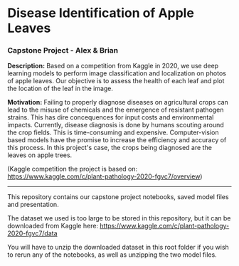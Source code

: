 # Disease Identification of Apple Leaves
### Capstone Project - Alex & Brian

**Description:** Based on a competition from Kaggle in 2020, we use deep learning models to perform image classification and localization on photos of apple leaves. Our objective is to assess the health of each leaf and plot the location of the leaf in the image.

**Motivation:** Failing to properly diagnose diseases on agricultural crops can lead to the misuse of chemicals and the emergence of resistant pathogen strains. This has dire concequences for input costs and environmental impacts. Currently, disease diagnosis is done by humans scouting around the crop fields. This is time-consuming and expensive. Computer-vision based models have the promise to increase the efficiency and accuracy of this process. In this project's case, the crops being diagnosed are the leaves on apple trees.

(Kaggle competition the project is based on: https://www.kaggle.com/c/plant-pathology-2020-fgvc7/overview)

---

This repository contains our capstone project notebooks, saved model files and presentation. 

The dataset we used is too large to be stored in this repository, but it can be downloaded from Kaggle here: https://www.kaggle.com/c/plant-pathology-2020-fgvc7/data

You will have to unzip the downloaded dataset in this root folder if you wish to rerun any of the notebooks, as well as unzipping the two model files.
